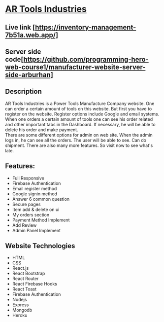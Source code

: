 # [AR Tools Industries](https://github.com/facebook/create-react-app)

## Live link [https://inventory-management-7b51a.web.app/]
## Server side code[https://github.com/programming-hero-web-course1/manufacturer-website-server-side-arburhan]

## Description 
AR Tools Industries is a Power Tools Manufacture Company website. One can order a certain amount of tools on this website. But first you have to register on the website. Register options include Google and email systems. When one orders a certain amount of tools one can see his order related and other important tabs in the Dashboard. If necessary, he will be able to delete his order and make payment. <br/>
There are some different options for admin on web site. When the admin logs in, he can see all the orders. The user will be able to see. Can do shipment.
There are also many more features. So visit now to see what's late.

## Features:
- Full Responsive
- Firebase Authentication 
- Email register method
- Google signin method
- Answer 6 common question 
- Secure pages
- Item add & delete on ui
- My orders section
- Payment Method Implement
- Add Review
- Admin Panel Implement

## Website Technologies
- HTML
- CSS
- React.js
- React Bootstrap
- React Router
- React Firebase Hooks
- React Toast
- Firebase Authentication
- Nodejs
- Express
- Mongodb
- Heroku